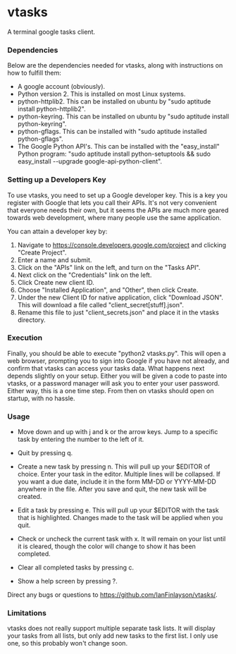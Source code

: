 # vtasks

A terminal google tasks client.

### Dependencies
Below are the dependencies needed for vtasks, along with instructions
on how to fulfill them:

- A google account (obviously).
- Python version 2.  This is installed on most Linux systems.
- python-httplib2.  This can be installed on ubuntu by "sudo aptitude install
python-httplib2".
- python-keyring.  This can be installed on ubuntu by "sudo aptitude install
python-keyring".
- python-gflags.  This can be installed with "sudo aptitude installed python-gflags".
- The Google Python API's.  This can be installed with the "easy\_install"
Python program: "sudo aptitude install python-setuptools && sudo easy\_install --upgrade google-api-python-client".


### Setting up a Developers Key
To use vtasks, you need to set up a Google developer key.  This is a key you
register with Google that lets you call their APIs.  It's not very convenient
that everyone needs their own, but it seems the APIs are much more geared
towards web development, where many people use the same application.

You can attain a developer key by:

1. Navigate to https://console.developers.google.com/project and clicking "Create Project".
2.  Enter a name and submit.
3. Click on the "APIs" link on the left, and turn on the "Tasks API".
4. Next click on the "Credentials" link on the left.
5. Click Create new client ID.
6. Choose "Installed Application", and "Other", then click Create.
7. Under the new Client ID for native application, click "Download JSON".  This will download a file called "client\_secret[stuff].json".
8. Rename this file to just "client\_secrets.json" and place it in the vtasks directory.

### Execution
Finally, you should be able to execute "python2 vtasks.py".  This will open a
web browser, prompting you to sign into Google if you have not already, and
confirm that vtasks can access your tasks data.  What happens next depends
slightly on your setup.  Either you will be given a code to paste into vtasks,
or a password manager will ask you to enter your user password.  Either way,
this is a one time step.  From then on vtasks should open on startup, with
no hassle.

### Usage
- Move down and up with j and k or the arrow keys.  Jump to a specific task by
entering the number to the left of it.

- Quit by pressing q.

- Create a new task by pressing n.  This will pull up your $EDITOR of choice.
Enter your task in the editor.  Multiple lines will be collapsed.  If you want
a due date, include it in the form MM-DD or YYYY-MM-DD anywhere in the
file.  After you save and quit, the new task will be created.

- Edit a task by pressing e.  This will pull up your $EDITOR with the task that is
highlighted.  Changes made to the task will be applied when you quit.

- Check or uncheck the current task with x.  It will remain on your list until it
is cleared, though the color will change to show it has been completed.

- Clear all completed tasks by pressing c.

- Show a help screen by pressing ?.

Direct any bugs or questions to https://github.com/IanFinlayson/vtasks/.


### Limitations
vtasks does not really support multiple separate task lists.  It will display
your tasks from all lists, but only add new tasks to the first list.  I only
use one, so this probably won't change soon.




